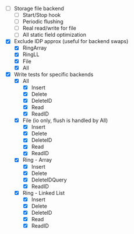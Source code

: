 - [ ] Storage file backend
  - [ ] Start/Stop hook
  - [ ] Periodic flushing
  - [ ] Real read/write for file
  - [ ] All static field optimization
- [x] Exclude IDP approx (useful for backend swaps)
  - [x] RingArray
  - [x] RingLL
  - [x] File
  - [x] All
- [x] Write tests for specific backends
  - [x] All
    - [x] Insert
    - [x] Delete
    - [x] DeleteID
    - [x] Read
    - [x] ReadID
  - [x] File (io only, flush is handled by All)
    - [x] Insert
    - [x] Delete
    - [x] DeleteID
    - [x] Read
    - [x] ReadID
  - [x] Ring - Array
    - [x] Insert
    - [x] Delete
    - [x] DeleteIDQuery
    - [x] ReadID
  - [x] Ring - Linked List
    - [x] Insert
    - [x] Delete
    - [x] DeleteID
    - [x] Read
    - [x] ReadID
